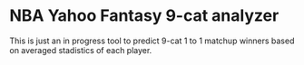 # NBA Yahoo Fantasy 9-cat analyzer

This is just an in progress tool to predict 9-cat 1 to 1 matchup winners based on averaged stadistics of each player.
